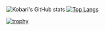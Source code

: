 ![Kobari's GitHub stats](https://github-readme-stats.vercel.app/api?username=TaishiKobari&count_private=true&show_icons=true&theme=dark)
[![Top Langs](https://github-readme-stats.vercel.app/api/top-langs/?username=TaishiKobari)](https://github.com/anuraghazra/github-readme-stats)

[![trophy](https://github-profile-trophy.vercel.app/?username=TaishiKobari&theme=darkhub)](https://github.com/ryo-ma/github-profile-trophy)
<!--
**TaishiKobari/TaishiKobari** is a ✨ _special_ ✨ repository because its `README.md` (this file) appears on your GitHub profile.

Here are some ideas to get you started:

- 🔭 I’m currently working on ...
- 🌱 I’m currently learning ...
- 👯 I’m looking to collaborate on ...
- 🤔 I’m looking for help with ...
- 💬 Ask me about ...
- 📫 How to reach me: ...
- 😄 Pronouns: ...
- ⚡ Fun fact: ...
-->
